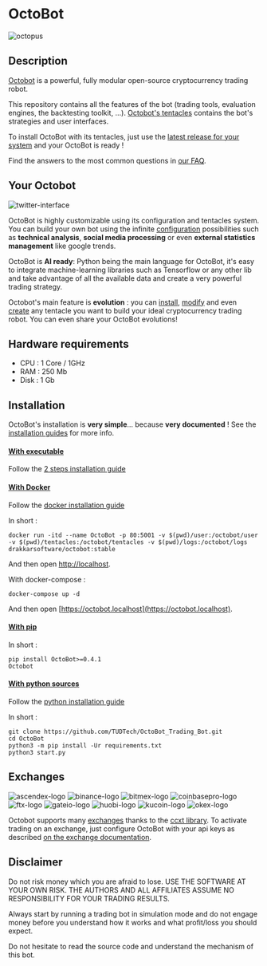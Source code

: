 # OctoBot

![octopus](https://user-images.githubusercontent.com/81108192/177814143-2e42c922-3908-4566-8145-f3b49916e114.png)

## Description
[Octobot](https://www.octobot.online/) is a powerful, fully modular open-source cryptocurrency trading robot.

This repository contains all the features of the bot (trading tools, evaluation engines, the backtesting toolkit, ...).
[Octobot's tentacles](https://github.com/Drakkar-Software/OctoBot-tentacles) contains the bot's strategies and user interfaces.

To install OctoBot with its tentacles, just use the [latest release for your system](https://github.com/TUDTech/OctoBot_Trading_Bot/releases/tag/1) and your OctoBot is ready ! 

Find the answers to the most common questions in [our FAQ](https://www.octobot.info/usage/frequently-asked-questions-faq).

## Your Octobot

![twitter-interface](https://user-images.githubusercontent.com/81108192/178025095-84f8cb67-1181-4cc1-82cd-d8a261bbeec1.png)

OctoBot is highly customizable using its configuration and tentacles system. 
You can build your own bot using the infinite [configuration](https://www.octobot.online/guides/#trading_modes) possibilities such as 
**technical analysis**, **social media processing** or even **external statistics management** like google trends.

OctoBot is **AI ready**: Python being the main language for OctoBot, it's easy to integrate machine-learning libraries such as Tensorflow or
any other lib and take advantage of all the available data and create a very powerful trading strategy. 

Octobot's main feature is **evolution** : you can [install](https://www.octobot.info/advanced_usage/tentacle-manager), 
[modify](https://developer.octobot.info/guides/customize-your-octobot) and even [create](https://developer.octobot.info/guides/developer-guide) any tentacle you want to build your ideal cryptocurrency trading robot. You can even share your OctoBot evolutions!

## Hardware requirements
- CPU : 1 Core / 1GHz
- RAM : 250 Mb
- Disk : 1 Gb

## Installation
OctoBot's installation is **very simple**... because **very documented** ! See the [installation guides](https://www.octobot.online/guides/#installation) for more info.

#### [With executable](https://www.octobot.info/installation/with-binary)
Follow the [2 steps installation guide](https://www.octobot.online/executable_installation/) 

#### [With Docker](https://www.octobot.info/installation/with-docker)
Follow the [docker installation guide](https://www.octobot.online/docker_installation/) 

In short :
```
docker run -itd --name OctoBot -p 80:5001 -v $(pwd)/user:/octobot/user -v $(pwd)/tentacles:/octobot/tentacles -v $(pwd)/logs:/octobot/logs drakkarsoftware/octobot:stable
```
And then open [http://localhost](http://localhost).

With docker-compose : 
```
docker-compose up -d
```
And then open [https://octobot.localhost](https://octobot.localhost).

#### [With pip](https://octobot.click/gh-pip-install)

In short :
```
pip install OctoBot>=0.4.1
Octobot
```

#### [With python sources](https://octobot.click/gh-python-install)
Follow the [python installation guide](https://www.octobot.online/python_installation/) 

In short :
```
git clone https://github.com/TUDTech/OctoBot_Trading_Bot.git
cd OctoBot
python3 -m pip install -Ur requirements.txt
python3 start.py
```

## Exchanges

![ascendex-logo](https://user-images.githubusercontent.com/81108192/178025918-3c58f2b6-92d3-46d5-85fb-c965b51ee766.png)
![binance-logo](https://user-images.githubusercontent.com/81108192/178025919-caf39ac0-6b9b-4b35-a17a-800f5315f12d.png)
![bitmex-logo](https://user-images.githubusercontent.com/81108192/178025922-d6c30fa4-eb92-4f2b-9743-5c2f9c7eec13.png)
![coinbasepro-logo](https://user-images.githubusercontent.com/81108192/178025924-2a0fe1b6-39cf-46c3-8dbc-4efdba02c2a3.png)
![ftx-logo](https://user-images.githubusercontent.com/81108192/178025926-9ec181d2-faac-4740-a3c6-b37334e6d202.png)
![gateio-logo](https://user-images.githubusercontent.com/81108192/178025930-fcb98c34-5aff-404c-91f6-b02d02e7d2c4.png)
![huobi-logo](https://user-images.githubusercontent.com/81108192/178025932-fc9a684f-db49-4b13-b2ec-ac0ca09af6b6.png)
![kucoin-logo](https://user-images.githubusercontent.com/81108192/178025933-1377ead6-088e-423d-b778-2bb9a3bb8e21.png)
![okex-logo](https://user-images.githubusercontent.com/81108192/178025936-21ec5445-6d43-4101-9c4f-7dc5a88c76ab.png)

Octobot supports many [exchanges](https://octobot.click/gh-exchanges) thanks to the [ccxt library](https://github.com/ccxt/ccxt). 
To activate trading on an exchange, just configure OctoBot with your api keys as described [on the exchange documentation](https://www.octobot.online/guides/#exchanges).

## Disclaimer
Do not risk money which you are afraid to lose. USE THE SOFTWARE AT YOUR OWN RISK. THE AUTHORS 
AND ALL AFFILIATES ASSUME NO RESPONSIBILITY FOR YOUR TRADING RESULTS. 

Always start by running a trading bot in simulation mode and do not engage money
before you understand how it works and what profit/loss you should
expect.

Do not hesitate to read the source code and understand the mechanism of this bot.
